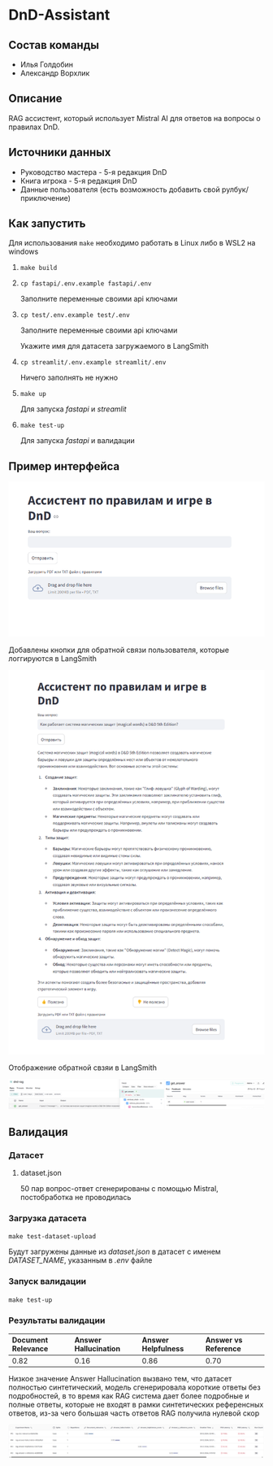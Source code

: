 # DnD-Assistant

## Cостав команды

- Илья Голдобин
- Александр Ворхлик

## Описание

RAG ассистент, который использует Mistral AI для ответов на вопросы о правилах DnD.

## Источники данных

- Руководство мастера - 5-я редакция DnD
- Книга игрока - 5-я редакция DnD
- Данные пользователя (есть возможность добавить свой рулбук/приключение)

## Как запустить

Для использования `make` необходимо работать в Linux либо в WSL2 на windows

1. `make build`

2. `cp fastapi/.env.example fastapi/.env`

    Заполните переменные своими api ключами

3. `cp test/.env.example test/.env`

    Заполните переменные своими api ключами

    Укажите имя для датасета загружаемого в LangSmith

4. `cp streamlit/.env.example streamlit/.env`

    Ничего заполнять не нужно

5. `make up`

    Для запуска *fastapi* и *streamlit*

6. `make test-up`

    Для запуска *fastapi* и валидации

## Пример интерфейса

![streamlit](imgs/interface.png)

Добавлены кнопки для обратной связи пользователя, которые логгируются в LangSmith

![streamlit_feedback](imgs/interface_feedback.png)

Отображение обратной свзяи в LangSmith

![streamlit_feedback](imgs/ls_user_feedback.png)

## Валидация

### Датасет

1. dataset.json
    
    50 пар вопрос-ответ сгенерированы с помощью Mistral, постобработка не проводилась

### Загрузка датасета

`make test-dataset-upload`

Будут загружены данные из *dataset.json* в датасет с именем *DATASET_NAME*, указанным в *.env* файле

### Запуск валидации

`make test-up`

### Результаты валидации

| Document Relevance | Answer Hallucination | Answer Helpfulness | Answer vs Reference |
|:-------------------|:--------------------|:-------------------|:--------------------|
| 0.82               | 0.16                | 0.86               | 0.70                |


Низкое значение Answer Hallucination вызвано тем, что датасет полностью синтетический, модель сгенерировала короткие ответы без подробностей, в то время как RAG система дает более подробные и полные ответы, которые не входят в рамки синтетических референсных ответов, из-за чего большая часть ответов RAG получила нулевой скор

![validation](imgs/validation.png)